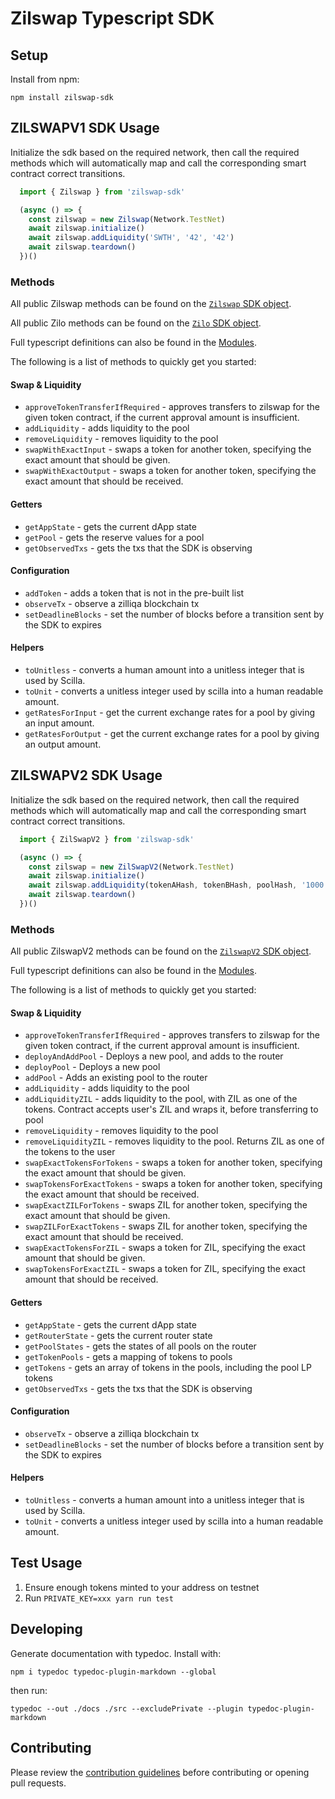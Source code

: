 # Zilswap Typescript SDK

## Setup

Install from npm:

`npm install zilswap-sdk`

## ZILSWAPV1 SDK Usage

Initialize the sdk based on the required network, then call the required methods which will automatically map and call the corresponding smart contract correct transitions.

```ts
  import { Zilswap } from 'zilswap-sdk'

  (async () => {
    const zilswap = new Zilswap(Network.TestNet)
    await zilswap.initialize()
    await zilswap.addLiquidity('SWTH', '42', '42')
    await zilswap.teardown()
  })()
```

### Methods

All public Zilswap methods can be found on the [`Zilswap` SDK object](./docs/classes/index.zilswap.md). 

All public Zilo methods can be found on the [`Zilo` SDK object](./docs/classes/zilo.zilo-1.md). 

Full typescript definitions can also be found in the [Modules](./docs/modules.md).

The following is a list of methods to quickly get you started:

#### Swap & Liquidity

- `approveTokenTransferIfRequired` - approves transfers to zilswap for the given token contract, if the current approval amount is insufficient.
- `addLiquidity` - adds liquidity to the pool
- `removeLiquidity` - removes liquidity to the pool
- `swapWithExactInput` - swaps a token for another token, specifying the exact amount that should be given.
- `swapWithExactOutput` - swaps a token for another token, specifying the exact amount that should be received.

#### Getters

- `getAppState` - gets the current dApp state
- `getPool` - gets the reserve values for a pool
- `getObservedTxs` - gets the txs that the SDK is observing

#### Configuration

- `addToken` - adds a token that is not in the pre-built list
- `observeTx` - observe a zilliqa blockchain tx
- `setDeadlineBlocks` - set the number of blocks before a transition sent by the SDK to expires

#### Helpers

- `toUnitless` - converts a human amount into a unitless integer that is used by Scilla.
- `toUnit` - converts a unitless integer used by scilla into a human readable amount.
- `getRatesForInput` - get the current exchange rates for a pool by giving an input amount.
- `getRatesForOutput` - get the current exchange rates for a pool by giving an output amount.

## ZILSWAPV2 SDK Usage

Initialize the sdk based on the required network, then call the required methods which will automatically map and call the corresponding smart contract correct transitions.

```ts
  import { ZilSwapV2 } from 'zilswap-sdk'

  (async () => {
    const zilswap = new ZilSwapV2(Network.TestNet)
    await zilswap.initialize()
    await zilswap.addLiquidity(tokenAHash, tokenBHash, poolHash, '1000', '1000', '0', '0', 5)
    await zilswap.teardown()
  })()
```

### Methods

All public ZilswapV2 methods can be found on the [`ZilswapV2` SDK object](./docs/classes/index.zilswap.md). 

Full typescript definitions can also be found in the [Modules](./docs/modules.md).

The following is a list of methods to quickly get you started:

#### Swap & Liquidity

- `approveTokenTransferIfRequired` - approves transfers to zilswap for the given token contract, if the current approval amount is insufficient.
- `deployAndAddPool` - Deploys a new pool, and adds to the router
- `deployPool` - Deploys a new pool
- `addPool` - Adds an existing pool to the router
- `addLiquidity` - adds liquidity to the pool
- `addLiquidityZIL` - adds liquidity to the pool, with ZIL as one of the tokens. Contract accepts user's ZIL and wraps it, before transferring to pool
- `removeLiquidity` - removes liquidity to the pool
- `removeLiquidityZIL` - removes liquidity to the pool. Returns ZIL as one of the tokens to the user
- `swapExactTokensForTokens` - swaps a token for another token, specifying the exact amount that should be given.
- `swapTokensForExactTokens` - swaps a token for another token, specifying the exact amount that should be received.
- `swapExactZILForTokens` - swaps ZIL for another token, specifying the exact amount that should be given.
- `swapZILForExactTokens` - swaps ZIL for another token, specifying the exact amount that should be received.
- `swapExactTokensForZIL` - swaps a token for ZIL, specifying the exact amount that should be given.
- `swapTokensForExactZIL` - swaps a token for ZIL, specifying the exact amount that should be received.

#### Getters

- `getAppState` - gets the current dApp state
- `getRouterState` - gets the current router state
- `getPoolStates` - gets the states of all pools on the router
- `getTokenPools` - gets a mapping of tokens to pools
- `getTokens` - gets an array of tokens in the pools, including the pool LP tokens
- `getObservedTxs` - gets the txs that the SDK is observing

#### Configuration

- `observeTx` - observe a zilliqa blockchain tx
- `setDeadlineBlocks` - set the number of blocks before a transition sent by the SDK to expires

#### Helpers

- `toUnitless` - converts a human amount into a unitless integer that is used by Scilla.
- `toUnit` - converts a unitless integer used by scilla into a human readable amount.

## Test Usage

1. Ensure enough tokens minted to your address on testnet
2. Run `PRIVATE_KEY=xxx yarn run test`

## Developing

Generate documentation with typedoc. Install with:

`npm i typedoc typedoc-plugin-markdown --global`

then run:

`typedoc --out ./docs ./src --excludePrivate --plugin typedoc-plugin-markdown`

## Contributing

Please review the [contribution guidelines](docs/CONTRIBUTING.md) before contributing or opening pull requests.
